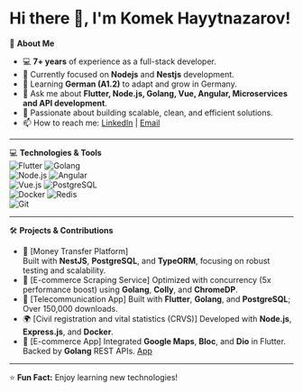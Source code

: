 # Hi there 👋, I'm Komek Hayytnazarov!

🌟 **About Me**  
- 💻 **7+ years** of experience as a full-stack developer.  
- 🔭 Currently focused on **Nodejs** and **Nestjs** development.  
- 🌱 Learning **German (A1.2)** to adapt and grow in Germany.  
- 💬 Ask me about **Flutter, Node.js, Golang, Vue, Angular, Microservices and API development**.  
- 🚀 Passionate about building scalable, clean, and efficient solutions.  
- 📫 How to reach me: [LinkedIn](https://linkedin.com/in/komekh) | [Email](mailto:komek.h@gmail.com)

---

💻 **Technologies & Tools**  
![Flutter](https://img.shields.io/badge/-Flutter-blue?logo=flutter&logoColor=white) ![Golang](https://img.shields.io/badge/-Golang-black?logo=go&logoColor=white)  
![Node.js](https://img.shields.io/badge/-Node.js-green?logo=node.js&logoColor=white) ![Angular](https://img.shields.io/badge/-Angular-red?logo=angular&logoColor=white)  
![Vue.js](https://img.shields.io/badge/-Vue.js-green?logo=vue.js&logoColor=white) ![PostgreSQL](https://img.shields.io/badge/-PostgreSQL-blue?logo=postgresql&logoColor=white)  
![Docker](https://img.shields.io/badge/-Docker-blue?logo=docker&logoColor=white) ![Redis](https://img.shields.io/badge/-Redis-red?logo=redis&logoColor=white)  
![Git](https://img.shields.io/badge/-Git-orange?logo=git&logoColor=white)

---

🛠️ **Projects & Contributions**  
- 💸 [Money Transfer Platform]  
  Built with **NestJS**, **PostgreSQL**, and **TypeORM**, focusing on robust testing and scalability.
- 🌟 [E-commerce Scraping Service]
  Optimized with concurrency (5x performance boost) using **Golang**, **Colly**, and **ChromeDP**.  
- 🚀 [Telecommunication App]
  Built with **Flutter**, **Golang**, and **PostgreSQL**; Over 150,000 downloads.  
- 🌍 [Civil registration and vital statistics (CRVS)] 
  Developed with **Node.js**, **Express.js**, and **Docker**.  
- 🛒 [E-commerce App] 
  Integrated **Google Maps**, **Bloc**, and **Dio** in Flutter. Backed by **Golang** REST APIs.
  [App](https://play.google.com/store/apps/details?id=com.simtech.multivendor.mk&gl=DE)


---

⭐ **Fun Fact:** Enjoy learning new technologies!
